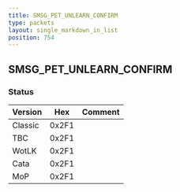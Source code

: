 ```yaml
---
title: SMSG_PET_UNLEARN_CONFIRM
type: packets
layout: single_markdown_in_list
position: 754
---
```


## SMSG_PET_UNLEARN_CONFIRM

### Status

Version    | Hex        | Comment
---------- | ---------- | ---------- 
Classic    | 0x2F1      | 
TBC        | 0x2F1      | 
WotLK      | 0x2F1      | 
Cata       | 0x2F1      |
MoP        | 0x2F1      |